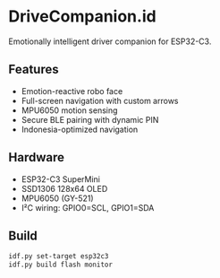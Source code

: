 # DriveCompanion.id

Emotionally intelligent driver companion for ESP32-C3.

## Features
- Emotion-reactive robo face
- Full-screen navigation with custom arrows
- MPU6050 motion sensing
- Secure BLE pairing with dynamic PIN
- Indonesia-optimized navigation

## Hardware
- ESP32-C3 SuperMini
- SSD1306 128x64 OLED
- MPU6050 (GY-521)
- I²C wiring: GPIO0=SCL, GPIO1=SDA

## Build
```bash
idf.py set-target esp32c3
idf.py build flash monitor
